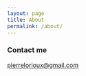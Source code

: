 ```yaml
---
layout: page
title: About
permalink: /about/
---
```



### Contact me

[pierrelorioux@gmail.com](mailto:pierrelorioux@gmail.com)
